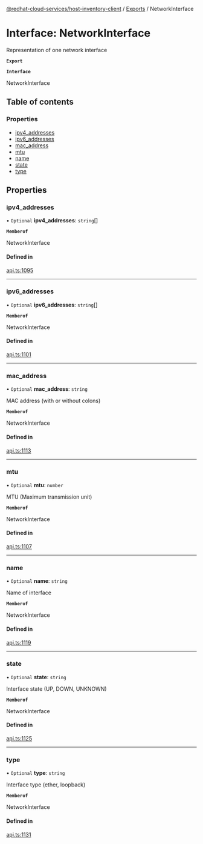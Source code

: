 [@redhat-cloud-services/host-inventory-client](../README.md) / [Exports](../modules.md) / NetworkInterface

# Interface: NetworkInterface

Representation of one network interface

**`Export`**

**`Interface`**

NetworkInterface

## Table of contents

### Properties

- [ipv4\_addresses](NetworkInterface.md#ipv4_addresses)
- [ipv6\_addresses](NetworkInterface.md#ipv6_addresses)
- [mac\_address](NetworkInterface.md#mac_address)
- [mtu](NetworkInterface.md#mtu)
- [name](NetworkInterface.md#name)
- [state](NetworkInterface.md#state)
- [type](NetworkInterface.md#type)

## Properties

### ipv4\_addresses

• `Optional` **ipv4\_addresses**: `string`[]

**`Memberof`**

NetworkInterface

#### Defined in

[api.ts:1095](https://github.com/mkholjuraev/javascript-clients/blob/master/packages/host-inventory/api.ts#L1095)

___

### ipv6\_addresses

• `Optional` **ipv6\_addresses**: `string`[]

**`Memberof`**

NetworkInterface

#### Defined in

[api.ts:1101](https://github.com/mkholjuraev/javascript-clients/blob/master/packages/host-inventory/api.ts#L1101)

___

### mac\_address

• `Optional` **mac\_address**: `string`

MAC address (with or without colons)

**`Memberof`**

NetworkInterface

#### Defined in

[api.ts:1113](https://github.com/mkholjuraev/javascript-clients/blob/master/packages/host-inventory/api.ts#L1113)

___

### mtu

• `Optional` **mtu**: `number`

MTU (Maximum transmission unit)

**`Memberof`**

NetworkInterface

#### Defined in

[api.ts:1107](https://github.com/mkholjuraev/javascript-clients/blob/master/packages/host-inventory/api.ts#L1107)

___

### name

• `Optional` **name**: `string`

Name of interface

**`Memberof`**

NetworkInterface

#### Defined in

[api.ts:1119](https://github.com/mkholjuraev/javascript-clients/blob/master/packages/host-inventory/api.ts#L1119)

___

### state

• `Optional` **state**: `string`

Interface state (UP, DOWN, UNKNOWN)

**`Memberof`**

NetworkInterface

#### Defined in

[api.ts:1125](https://github.com/mkholjuraev/javascript-clients/blob/master/packages/host-inventory/api.ts#L1125)

___

### type

• `Optional` **type**: `string`

Interface type (ether, loopback)

**`Memberof`**

NetworkInterface

#### Defined in

[api.ts:1131](https://github.com/mkholjuraev/javascript-clients/blob/master/packages/host-inventory/api.ts#L1131)
